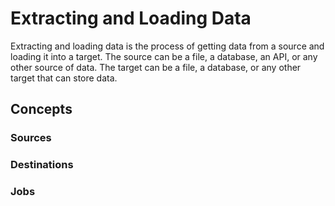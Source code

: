 # Extracting and Loading Data

Extracting and loading data is the process of getting data from a source and loading it into a target. The source can be a file, a database, an API, or any other source of data. The target can be a file, a database, or any other target that can store data.


## Concepts

### Sources

### Destinations

### Jobs
